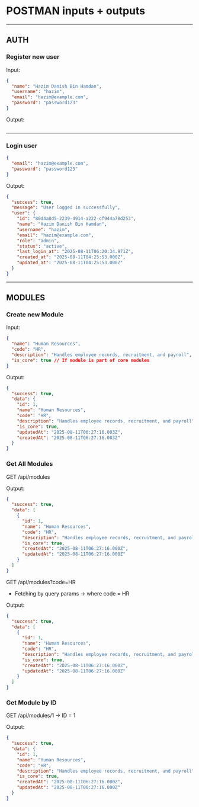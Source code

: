 # POSTMAN inputs + outputs

---

## AUTH

### Register new user

Input:

```json
{
  "name": "Hazim Danish Bin Hamdan",
  "username": "hazim",
  "email": "hazim@example.com",
  "password": "password123"
}
```

Output:

```json

```

---

### Login user

```json
{
  "email": "hazim@example.com",
  "password": "password123"
}
```

Output:

```json
{
  "success": true,
  "message": "User logged in successfully",
  "user": {
    "id": "80d4a8d5-2239-4914-a222-cf944a78d253",
    "name": "Hazim Danish Bin Hamdan",
    "username": "hazim",
    "email": "hazim@example.com",
    "role": "admin",
    "status": "active",
    "last_login_at": "2025-08-11T06:20:34.971Z",
    "created_at": "2025-08-11T04:25:53.000Z",
    "updated_at": "2025-08-11T04:25:53.000Z"
  }
}
```

---

## MODULES

### Create new Module

Input:

```json
{
  "name": "Human Resources",
  "code": "HR",
  "description": "Handles employee records, recruitment, and payroll",
  "is_core": true // If module is part of core modules
}
```

Output:

```json
{
  "success": true,
  "data": {
    "id": 1,
    "name": "Human Resources",
    "code": "HR",
    "description": "Handles employee records, recruitment, and payroll",
    "is_core": true,
    "updatedAt": "2025-08-11T06:27:16.003Z",
    "createdAt": "2025-08-11T06:27:16.003Z"
  }
}
```

### Get All Modules

GET /api/modules

Output:

```json
{
  "success": true,
  "data": [
    {
      "id": 1,
      "name": "Human Resources",
      "code": "HR",
      "description": "Handles employee records, recruitment, and payroll",
      "is_core": true,
      "createdAt": "2025-08-11T06:27:16.000Z",
      "updatedAt": "2025-08-11T06:27:16.000Z"
    }
  ]
}
```

GET /api/modules?code=HR

- Fetching by query params -> where code = HR

Output:

```json
{
  "success": true,
  "data": [
    {
      "id": 1,
      "name": "Human Resources",
      "code": "HR",
      "description": "Handles employee records, recruitment, and payroll",
      "is_core": true,
      "createdAt": "2025-08-11T06:27:16.000Z",
      "updatedAt": "2025-08-11T06:27:16.000Z"
    }
  ]
}
```

### Get Module by ID

GET /api/modules/1 -> ID = 1

Output:

```json
{
  "success": true,
  "data": {
    "id": 1,
    "name": "Human Resources",
    "code": "HR",
    "description": "Handles employee records, recruitment, and payroll",
    "is_core": true,
    "createdAt": "2025-08-11T06:27:16.000Z",
    "updatedAt": "2025-08-11T06:27:16.000Z"
  }
}
```
